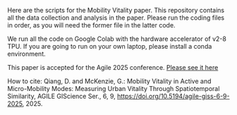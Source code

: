  Here are the scripts for the Mobility Vitality paper. This repository contains all the data collection and analysis in the paper. Please run the coding files in order, as you will need the former file in the latter code.

 We run all the code on Google Colab with the hardware accelerator of v2-8 TPU. If you are going to run on your own laptop, please install a conda environment.

 This paper is accepted for the Agile 2025 conference. 
 [Please see it here](https://agile-giss.copernicus.org/articles/6/9/2025/agile-giss-6-9-2025.html)

 How to cite: Qiang, D. and McKenzie, G.: Mobility Vitality in Active and Micro-Mobility Modes: Measuring Urban Vitality Through Spatiotemporal Similarity, AGILE GIScience Ser., 6, 9, https://doi.org/10.5194/agile-giss-6-9-2025, 2025.

